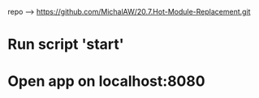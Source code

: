 repo --> https://github.com/MichalAW/20.7.Hot-Module-Replacement.git

# Run script 'start'

# Open app on localhost:8080